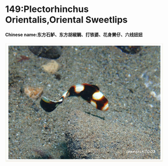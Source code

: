 # 149:Plectorhinchus Orientalis,Oriental Sweetlips

#### Chinese name:东方石鲈、东方胡椒鲷、打铁婆、花身舅仔、六线妞妞

![juvenile](../../.gitbook/assets/plectorhinchus-orientalis.jpg)


